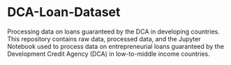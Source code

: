 # DCA-Loan-Dataset
Processing data on loans guaranteed by the DCA in developing countries.
This repository contains raw data, processed data, and the Jupyter Notebook used to process data on entrepreneurial loans guaranteed by the Development Credit Agency (DCA)
in low-to-middle income countries.

